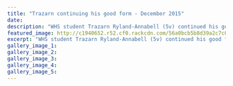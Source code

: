 ```yaml
---
title: "Trazarn continuing his good form - December 2015"
date: 
description: "WHS student Trazarn Ryland-Annabell (5v) continued his good form on the weekend with a third placing in the youth ministock feature race over 10 laps."
featured_image: http://c1940652.r52.cf0.rackcdn.com/56a0bcb5b8d39a2c7c0026ef/mini-stocks-trazarn-ryland-annabell-30.11.15-chron.jpg
excerpt: "WHS student Trazarn Ryland-Annabell (5v) continued his good form on the weekend with a third placing in the youth ministock feature race over 10 laps."
gallery_image_1: 
gallery_image_2: 
gallery_image_3: 
gallery_image_4: 
gallery_image_5: 
---
```

